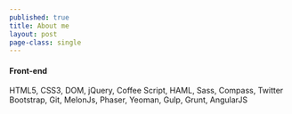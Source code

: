 ```yaml
---
published: true
title: About me
layout: post
page-class: single
---
```


#### Front-end
HTML5, CSS3, DOM, jQuery, Coffee Script, HAML, Sass, Compass, Twitter Bootstrap, Git, MelonJs, Phaser, Yeoman, Gulp, Grunt, AngularJS
